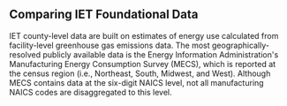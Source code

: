 ## Comparing IET Foundational Data
IET county-level data are built on estimates of energy use calculated 
from facility-level greenhouse gas emissions data. The most 
geographically-resolved publicly available data is the 
Energy Information Administration's Manufacturing Energy Consumption 
Survey (MECS), which is reported at the census region (i.e., Northeast, 
South, Midwest, and West). Although MECS contains data at the six-digit 
NAICS level, not all manufacturing NAICS codes are disaggregated to this 
level. 
